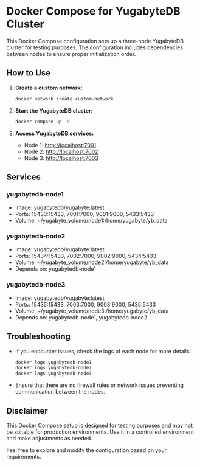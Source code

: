 # Docker Compose for YugabyteDB Cluster

This Docker Compose configuration sets up a three-node YugabyteDB cluster for testing purposes. The configuration includes dependencies between nodes to ensure proper initialization order.

## How to Use

1. **Create a custom network:**
    ```bash
    docker network create custom-network
    ```

2. **Start the YugabyteDB cluster:**
    ```bash
    docker-compose up -d
    ```

3. **Access YugabyteDB services:**
    - Node 1: [http://localhost:7001](http://localhost:7001)
    - Node 2: [http://localhost:7002](http://localhost:7002)
    - Node 3: [http://localhost:7003](http://localhost:7003)

## Services

### yugabytedb-node1

- Image: yugabytedb/yugabyte:latest
- Ports: 15433:15433, 7001:7000, 9001:9000, 5433:5433
- Volume: ~/yugabyte_volume/node1:/home/yugabyte/yb_data

### yugabytedb-node2

- Image: yugabytedb/yugabyte:latest
- Ports: 15434:15433, 7002:7000, 9002:9000, 5434:5433
- Volume: ~/yugabyte_volume/node2:/home/yugabyte/yb_data
- Depends on: yugabytedb-node1

### yugabytedb-node3

- Image: yugabytedb/yugabyte:latest
- Ports: 15435:15433, 7003:7000, 9003:9000, 5435:5433
- Volume: ~/yugabyte_volume/node3:/home/yugabyte/yb_data
- Depends on: yugabytedb-node1, yugabytedb-node2

## Troubleshooting

- If you encounter issues, check the logs of each node for more details:
    ```bash
    docker logs yugabytedb-node1
    docker logs yugabytedb-node2
    docker logs yugabytedb-node3
    ```

- Ensure that there are no firewall rules or network issues preventing communication between the nodes.

## Disclaimer

This Docker Compose setup is designed for testing purposes and may not be suitable for production environments. Use it in a controlled environment and make adjustments as needed.

Feel free to explore and modify the configuration based on your requirements.
